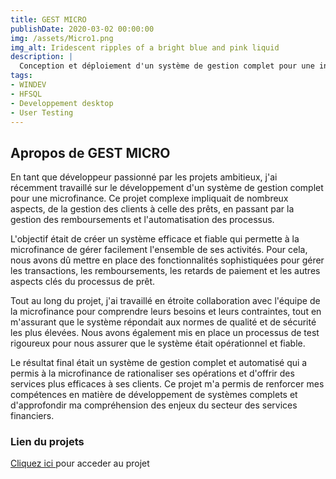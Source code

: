 ```yaml
---
title: GEST MICRO
publishDate: 2020-03-02 00:00:00
img: /assets/Micro1.png
img_alt: Iridescent ripples of a bright blue and pink liquid
description: |
  Conception et déploiement d'un système de gestion complet pour une institution de microfinance, couvrant la gestion des clients, des prêts, des remboursements, ainsi que l'automatisation des processus métiers.
tags:
- WINDEV
- HFSQL
- Developpement desktop
- User Testing
---
```


## Apropos de GEST MICRO
En tant que développeur passionné par les projets ambitieux, j'ai récemment travaillé sur le développement d'un système de gestion complet pour une microfinance. Ce projet complexe impliquait de nombreux aspects, de la gestion des clients à celle des prêts, en passant par la gestion des remboursements et l'automatisation des processus.

L'objectif était de créer un système efficace et fiable qui permette à la microfinance de gérer facilement l'ensemble de ses activités. Pour cela, nous avons dû mettre en place des fonctionnalités sophistiquées pour gérer les transactions, les remboursements, les retards de paiement et les autres aspects clés du processus de prêt.

Tout au long du projet, j'ai travaillé en étroite collaboration avec l'équipe de la microfinance pour comprendre leurs besoins et leurs contraintes, tout en m'assurant que le système répondait aux normes de qualité et de sécurité les plus élevées. Nous avons également mis en place un processus de test rigoureux pour nous assurer que le système était opérationnel et fiable.

Le résultat final était un système de gestion complet et automatisé qui a permis à la microfinance de rationaliser ses opérations et d'offrir des services plus efficaces à ses clients. Ce projet m'a permis de renforcer mes compétences en matière de développement de systèmes complets et d'approfondir ma compréhension des enjeux du secteur des services financiers.



### Lien du projets
<a href="https://drive.google.com/drive/folders/11fVlfucwRVhlAF9BCtfXqK4J-0OiuLL-?usp=drive_link">Cliquez ici </a> pour acceder au projet
